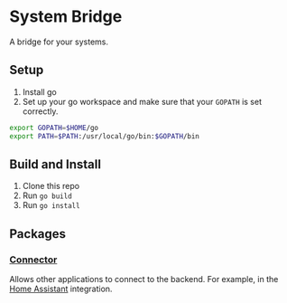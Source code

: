 # System Bridge

A bridge for your systems.

## Setup

1. Install go
1. Set up your go workspace and make sure that your `GOPATH` is set correctly.

```zsh
export GOPATH=$HOME/go
export PATH=$PATH:/usr/local/go/bin:$GOPATH/bin
```

## Build and Install

1. Clone this repo
1. Run `go build`
1. Run `go install`

## Packages

### [Connector](https://github.com/timmo001/system-bridge-connector)

Allows other applications to connect to the backend. For example, in the [Home Assistant](https://www.home-assistant.io/integrations/system_bridge) integration.
